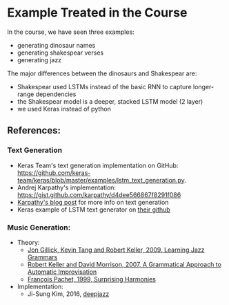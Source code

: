 
# Example Treated in the Course
In the course, we have seen three examples:
* generating dinosaur names
* generating shakespear verses
* generating jazz

The major differences between the dinosaurs and Shakespear are:
* Shakespear used LSTMs instead of the basic RNN to capture longer-range dependencies
* the Shakespear model is a deeper, stacked LSTM model (2 layer)
* we used Keras instead of python

## References:
### Text Generation
* Keras Team's text generation implementation on GitHub: https://github.com/keras-team/keras/blob/master/examples/lstm_text_generation.py.
* Andrej Karpathy's implementation: https://gist.github.com/karpathy/d4dee566867f8291f086
* [Karpathy's blog post]() for more info on text generation
* Keras example of LSTM text generator on [their github](https://github.com/keras-team/keras/blob/master/examples/lstm_text_generation.py)
### Music Generation:
* Theory: 
  * [Jon Gillick, Kevin Tang and Robert Keller, 2009. Learning Jazz Grammars](http://ai.stanford.edu/~kdtang/papers/smc09-jazzgrammar.pdf)
  * [Robert Keller and David Morrison, 2007, A Grammatical Approach to Automatic Improvisation](http://smc07.uoa.gr/SMC07%20Proceedings/SMC07%20Paper%2055.pdf) 
  * [François Pachet, 1999, Surprising Harmonies]( http://citeseerx.ist.psu.edu/viewdoc/download?doi=10.1.1.5.7473&rep=rep1&type=pdf)
* Implementation: 
  * Ji-Sung Kim, 2016, [deepjazz](https://github.com/jisungk/deepjazz)
